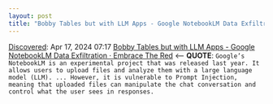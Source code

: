 ```yaml
---
layout: post
title: "Bobby Tables but with LLM Apps - Google NotebookLM Data Exfiltration ·  Embrace The Red"
---
```

[Discovered](http://rolandtanglao.com/2020/07/29/p1-blogthis-checkvist-list-links-to-blog/): Apr 17, 2024 07:17 [Bobby Tables but with LLM Apps - Google NotebookLM Data Exfiltration ·  Embrace The Red](https://embracethered.com/blog/posts/2024/google-notebook-ml-data-exfiltration/) <-- **QUOTE**: `Google’s NotebookLM is an experimental project that was released last year. It allows users to upload files and analyze them with a large language model (LLM). ... However, it is vulnerable to Prompt Injection, meaning that uploaded files can manipulate the chat conversation and control what the user sees in responses.`
